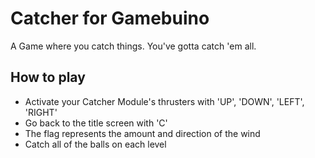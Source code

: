 # Catcher for Gamebuino

A Game where you catch things. You've gotta catch 'em all.

## How to play

* Activate your Catcher Module's thrusters with 'UP', 'DOWN', 'LEFT', 'RIGHT'
* Go back to the title screen with 'C'
* The flag represents the amount and direction of the wind
* Catch all of the balls on each level

